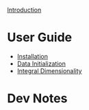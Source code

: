 [Introduction](./intro.md)

# User Guide

- [Installation](./installation.md)
- [Data Initialization](./data-init.md)
- [Integral Dimensionality](./integral-dimensionality.md)

# Dev Notes


